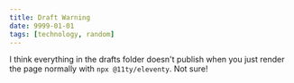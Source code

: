 ```yaml
---
title: Draft Warning
date: 9999-01-01
tags: [technology, random]
---
```


I think everything in the drafts folder doesn't publish when you just render the page normally with `npx @11ty/eleventy`. Not sure!